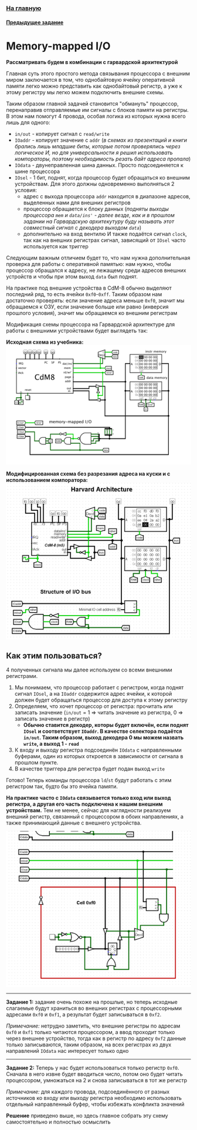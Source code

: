### [На главную](../introduction.md)
#### [Предыдущее задание](../L2/about.md)

# Memory-mapped I/O
**Рассматривать будем в комбинации с гарвардской архитектурой**

Главная суть этого простого метода связывания процессора с внешним миром заключается в том, что однобайтовую ячейку оперативной памяти легко можно представить как однобайтовый регистр, а уже к этому регистру мы легко можем подключить внешние схемы.

Таким образом главной задачей становится "обмануть" процессор, перенаправив отправляемые им сигналы с блоков памяти на регистры. В этом нам помогут 4 провода, особая логика из которых нужна всего лишь для одного:
- `in/out` - копирует сигнал с `read/write`
- `IOaddr` - копирует значение с `addr` (*в схемах из презентаций и книги брались лишь младшие биты, которые потом проверялись через логическое И, но для универсальности я решил использовать компораторы, поэтому необходимость резать байт адреса пропала*)
- `IOdata` - двунеправленная шина данных. Просто подсоединяется к шине процессора
- `IOsel` - 1 бит, поднят, когда процессор будет обращаться ко внешним устройствам. Для этого должны одновременно выполняться 2 условия:
  - адрес с выхода процессора `addr` находится в диапазоне адресов, выделенных нами для внешних регистров
  - процессор обращается к блоку данных (*подняты выходы процессора `mem` и `data/ins'` - далее везде, как и в прошлом задании на Гарвардскую архитекутуру буду называть этот совместный сигнал с декодера выходом `data`*)
  - дополнительно на вход вентилю И также подаётся сигнал `clock`, так как на внешних регистрах сигнал, зависящий от `IOsel` часто используется как триггер

Следующим важным отличием будет то, что нам нужна дополнительная проверка для работы с оперативной памятью: нам нужно, чтобы процессор обращался к адресу, не лежащему среди адресов внешних устройств и чтобы при этом выход `data` был поднят.

На практике под внешние устройства в CdM-8 обычно выделяют последний ряд, то есть ячейки `0xf0`-`0xff`. Таким образом нам достаточно проверять: если значение адреса меньше `0xf0`, значит мы обращаемся к ОЗУ, если значение больше или равно (инверсия прошлого условия), значит мы обращаемся ко внешним регистрам

Модификация схемы процессора на Гарвардской архитектуре для работы с внешними устройствами будет выглядеть так:

**Исходная схема из учебника:**
![](./IO_Harvard_3.png)

**Модифицированная схема без разрезания адреса на куски и с использованием компоратора:**
![](./IO_Harvard_4.png)

## Как этим пользоваться?
4 полученных сигнала мы далее используем со всеми внешними регистрами. 
1. Мы понимаем, что процессор работает с регистром, когда поднят сигнал `IOsel`, а на `IOaddr` содержится адрес ячейки, к которой должен будет обращаться процессор для доступа к этому регистру
2. Определяем, что хочет процессор от регистра: прочитать или записать значение (`in/out` = 1 => читать значение из регистра, 0 => записать значение в регистр)
   - **Обычно ставится декодер, которы будет включён, если поднят `IOsel` и соответствует `IOaddr`. В качестве селектора подаётся `in/out`. Таким образом, выход декодера 0 мы можем назвать `write`, а выход 1 - `read`** 
3. К входу и выходу регистра подсоединён `IOdata` с направленными буферами, один из которых откроется в зависимости от сигнала в прошлом пункте.
4. В качестве триггера для регистра будет подан выход `write`

Готово! Теперь команды процессора `ld`/`st` будут работать с этим регистром так, будто бы это ячейка памяти.

**На практике часто с `IOdata` связывается только вход или выход регистра, а другая его часть подключена к нашим внешним устройствам.** Тем не менее, сейчас для наглядности реализуем внешний регистр, связанный с процессором в обоих направлениях, а также принимающий данные с внешнего устройства.

![](./IO_bus.png)

---

**Задание 1:** задание очень похоже на прошлые, но теперь исходные слагаемые будут храниться во внешних регистрах с процессорными адресами `0xf0` и `0xf1`, а результат будет записываться в `0xf2`.

*Примечание:* нетрудно заметить, что внешние регистры по адресам `0xf0` и `0xf1` только читаются процессором, а ввод проходит только через внешнее устройство, тогда как в регистр по адресу `0xf2` данные только записываются, таким образом, на всех регистрах из двух направлений `IOdata` нас интересует только одно

---

**Задание 2:** Теперь у нас будет использоваться только регистр `0xf0`. Сначала в него извне будет вводиться число, потом оно будет читать процессором, умножаться на 2 и снова записываться в тот же регистр

*Примечание:* для каждого провода, подсоединённого от разных источников ко входу или выходу регистра необходимо использовать отдельный направленный буфер, чтобы избежать конфликта значений

**Решение** приведено выше, но здесь главное собрать эту схему самостоятельно и полностью осмыслить
